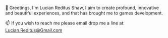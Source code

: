 👋 Greetings, I'm Lucian Reditus Shaw,
I aim to create profound, innovative and beautiful experiences, and that has brought me to games development.

📫 If you wish to reach me please email drop me a line at: Lucian.Reditus@Gmail.com
